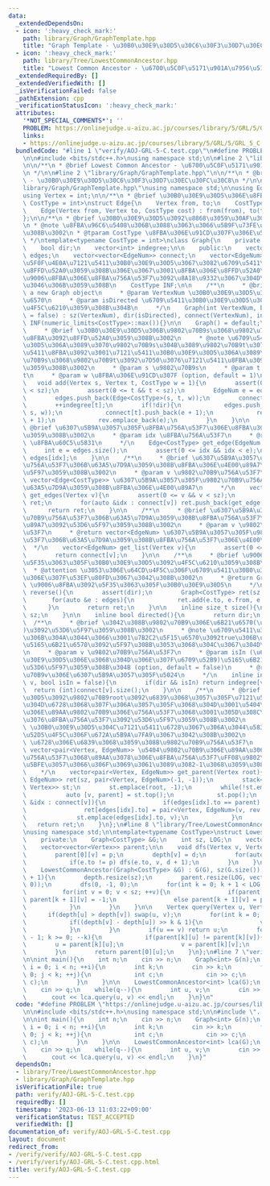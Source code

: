 ```yaml
---
data:
  _extendedDependsOn:
  - icon: ':heavy_check_mark:'
    path: library/Graph/GraphTemplate.hpp
    title: "Graph Template - \u30B0\u30E9\u30D5\u30C6\u30F3\u30D7\u30EC\u30FC\u30C8"
  - icon: ':heavy_check_mark:'
    path: library/Tree/LowestCommonAncestor.hpp
    title: "Lowest Common Ancestor - \u6700\u5C0F\u5171\u901A\u7956\u5148"
  _extendedRequiredBy: []
  _extendedVerifiedWith: []
  _isVerificationFailed: false
  _pathExtension: cpp
  _verificationStatusIcon: ':heavy_check_mark:'
  attributes:
    '*NOT_SPECIAL_COMMENTS*': ''
    PROBLEM: https://onlinejudge.u-aizu.ac.jp/courses/library/5/GRL/5/GRL_5_C
    links:
    - https://onlinejudge.u-aizu.ac.jp/courses/library/5/GRL/5/GRL_5_C
  bundledCode: "#line 1 \"verify/AOJ-GRL-5-C.test.cpp\"\n#define PROBLEM \"https://onlinejudge.u-aizu.ac.jp/courses/library/5/GRL/5/GRL_5_C\"\
    \n\n#include <bits/stdc++.h>\nusing namespace std;\n\n#line 2 \"library/Tree/LowestCommonAncestor.hpp\"\
    \n\n/**\n * @brief Lowest Common Ancestor - \u6700\u5C0F\u5171\u901A\u7956\u5148\
    \n */\n\n#line 2 \"library/Graph/GraphTemplate.hpp\"\n\n/**\n * @brief Graph Template\
    \ - \u30B0\u30E9\u30D5\u30C6\u30F3\u30D7\u30EC\u30FC\u30C8\n */\n\n#line 8 \"\
    library/Graph/GraphTemplate.hpp\"\nusing namespace std;\n\nusing EdgeNum = int;\n\
    using Vertex = int;\n\n/**\n * @brief \u30B0\u30E9\u30D5\u306E\u8FBA\n */\ntemplate<typename\
    \ CostType = int>\nstruct Edge{\n    Vertex from, to;\n    CostType cost;\n\n\
    \    Edge(Vertex from, Vertex to, CostType cost) : from(from), to(to), cost(cost){}\n\
    };\n\n/**\n * @brief \u30B0\u30E9\u30D5\u3092\u8868\u3059\u30AF\u30E9\u30B9\u3002\
    \n * @note \u8FBA\u96C6\u5408\u306B\u3088\u3063\u3066\u5B9F\u73FE\u3057\u3066\u3044\
    \u308B\u3002\n * @tparam CostType \u8FBA\u306E\u91CD\u307F\u306E\u578B\u3002\n\
    \ */\ntemplate<typename CostType = int>\nclass Graph{\n    private:\n    int sz;\n\
    \    bool dir;\n    vector<int> indegree;\n\n    public:\n    vector<Edge<CostType>>\
    \ edges;\n    vector<vector<EdgeNum>> connect;\n    vector<EdgeNum> rev; // \u5F62\
    \u5F0F\u4E0A\u7121\u5411\u30B0\u30E9\u30D5\u3067\u3082\u6709\u5411\u8FBA\u3092\
    \u8FFD\u52A0\u3059\u308B\u306E\u3067\u3001\u8FBA\u306E\u8FFD\u52A0\u6642\u306B\
    \u9006\u8FBA\u306E\u8FBA\u756A\u53F7\u3092\u8A18\u9332\u3067\u304D\u308B\u3088\
    \u3046\u306B\u3059\u308B\n    CostType INF;\n\n    /**\n     * @brief Construct\
    \ a new Graph object\n     * @param VertexNum \u30B0\u30E9\u30D5\u306E\u9802\u70B9\
    \u6570\n     * @param isDirected \u6709\u5411\u30B0\u30E9\u30D5\u3068\u3057\u3066\
    \u4F5C\u6210\u3059\u308B\u304B\n     */\n    Graph(int VertexNum, bool isDirected\
    \ = false) : sz(VertexNum), dir(isDirected), connect(VertexNum), indegree(VertexNum),\
    \ INF(numeric_limits<CostType>::max()){}\n\n    Graph() = default;\n\n    /**\n\
    \     * @brief \u30B0\u30E9\u30D5\u306B\u9802\u70B9s\u3068\u9802\u70B9t\u9593\u306E\
    \u8FBA\u3092\u8FFD\u52A0\u3059\u308B\u3002\n     * @note \u6709\u5411\u30B0\u30E9\
    \u30D5\u306A\u3089\u3070\u9802\u70B9s\u304B\u3089\u9802\u70B9t\u3078\u306E\u6709\
    \u5411\u8FBA\u3092\u3001\u7121\u5411\u30B0\u30E9\u30D5\u306A\u3089\u3070\u9802\
    \u70B9s\u3068\u9802\u70B9t\u3092\u7D50\u3076\u7121\u5411\u8FBA\u3092\u8FFD\u52A0\
    \u3059\u308B\u3002\n     * @param s \u9802\u70B9s\n     * @param t \u9802\u70B9\
    t\n     * @param w \u8FBA\u306E\u91CD\u307F (option, default = 1)\n     */\n \
    \   void add(Vertex s, Vertex t, CostType w = 1){\n        assert(0 <= s && s\
    \ < sz);\n        assert(0 <= t && t < sz);\n        EdgeNum e = edges.size();\n\
    \        edges.push_back(Edge<CostType>(s, t, w));\n        connect[s].push_back(e);\n\
    \        ++indegree[t];\n        if(!dir){\n            edges.push_back(Edge<CostType>(t,\
    \ s, w));\n            connect[t].push_back(e + 1);\n            rev.emplace_back(e\
    \ + 1);\n            rev.emplace_back(e);\n        }\n    }\n\n    /**\n     *\
    \ @brief \u6307\u5B9A\u3057\u305F\u8FBA\u756A\u53F7\u306E\u8FBA\u3092\u53D6\u5F97\
    \u3059\u308B\u3002\n     * @param idx \u8FBA\u756A\u53F7\n     * @return Edge<CostType>\
    \ \u8FBA\u60C5\u5831\n     */\n    Edge<CostType> get_edge(EdgeNum idx){\n   \
    \     int e = edges.size();\n        assert(0 <= idx && idx < e);\n        return\
    \ edges[idx];\n    }\n\n    /**\n     * @brief \u6307\u5B9A\u3057\u305F\u9802\u70B9\
    \u756A\u53F7\u306B\u63A5\u7D9A\u3059\u308B\u8FBA\u306E\u4E00\u89A7\u3092\u53D6\
    \u5F97\u3059\u308B\u3002\n     * @param v \u9802\u70B9\u756A\u53F7\n     * @return\
    \ vector<Edge<CostType>> \u6307\u5B9A\u3057\u305F\u9802\u70B9\u756A\u53F7\u306B\
    \u63A5\u7D9A\u3059\u308B\u8FBA\u306E\u4E00\u89A7\n     */\n    vector<Edge<CostType>>\
    \ get_edges(Vertex v){\n        assert(0 <= v && v < sz);\n        vector<Edge<CostType>>\
    \ ret;\n        for(auto &idx : connect[v]) ret.push_back(get_edge(idx));\n  \
    \      return ret;\n    }\n\n    /**\n     * @brief \u6307\u5B9A\u3057\u305F\u9802\
    \u70B9\u756A\u53F7\u306B\u63A5\u7D9A\u3059\u308B\u8FBA\u756A\u53F7\u306E\u4E00\
    \u89A7\u3092\u53D6\u5F97\u3059\u308B\u3002\n     * @param v \u9802\u70B9\u756A\
    \u53F7\n     * @return vector<EdgeNum> \u6307\u5B9A\u3057\u305F\u9802\u70B9\u756A\
    \u53F7\u306B\u63A5\u7D9A\u3059\u308B\u8FBA\u756A\u53F7\u306E\u4E00\u89A7\n   \
    \  */\n    vector<EdgeNum> get_list(Vertex v){\n        assert(0 <= v && v < sz);\n\
    \        return connect[v];\n    }\n\n    /**\n     * @brief \u9006\u8FBA\u3092\
    \u5F35\u3063\u305F\u30B0\u30E9\u30D5\u3092\u4F5C\u6210\u3059\u308B\u3002\n   \
    \  * @attention \u3053\u306E\u64CD\u4F5C\u306F\u6709\u5411\u30B0\u30E9\u30D5\u306B\
    \u306E\u307F\u53EF\u80FD\u3067\u3042\u308B\u3002\n     * @return Graph<CostType>\
    \ \u9006\u8FBA\u3092\u5F35\u3063\u305F\u30B0\u30E9\u30D5\n     */\n    Graph<CostType>\
    \ reverse(){\n        assert(dir);\n        Graph<CostType> ret(sz, true);\n \
    \       for(auto &e : edges){\n            ret.add(e.to, e.from, e.cost);\n  \
    \      }\n        return ret;\n    }\n\n    inline size_t size(){\n        return\
    \ sz;\n    }\n\n    inline bool directed(){\n        return dir;\n    }\n\n  \
    \  /**\n     * @brief \u3042\u308B\u9802\u70B9\u306E\u6B21\u6570(\u51FA\u6B21\u6570\
    )\u3092\u53D6\u5F97\u3059\u308B\u3002\n     * @note \u6709\u5411\u30B0\u30E9\u30D5\
    \u306B\u304A\u3044\u3066\u3001\u7B2C2\u5F15\u6570\u3092true\u306B\u3059\u308C\u3070\
    \u5165\u6B21\u6570\u3092\u5F97\u308B\u3053\u3068\u304C\u3067\u304D\u308B\u3002\
    \n     * @param v \u9802\u70B9\u756A\u53F7\n     * @param isIn (\u6709\u5411\u30B0\
    \u30E9\u30D5\u306E\u3068\u304D\u306E\u307F\u6709\u52B9)\u5165\u6B21\u6570\u3092\
    \u53D6\u5F97\u3059\u308B\u304B (option, default = false)\n     * @return int \u9802\
    \u70B9v\u306E\u6307\u5B9A\u3057\u305F\u5024\n     */\n    inline int degree(Vertex\
    \ v, bool isIn = false){\n        if(dir && isIn) return indegree[v];\n      \
    \  return (int)connect[v].size();\n    }\n\n    /**\n     * @brief \u30B0\u30E9\
    \u30D5\u3092\u9802\u70B9root\u3092\u6839\u3068\u3057\u305F\u7121\u5411\u6839\u4ED8\
    \u304D\u6728\u3068\u307F\u306A\u3057\u305F\u3068\u304D\u3001\u5404\u9802\u70B9\
    \u306E\u89AA\u9802\u70B9\u306E\u756A\u53F7\u3068\u3001\u305D\u308C\u3092\u7D50\
    \u3076\u8FBA\u756A\u53F7\u3092\u53D6\u5F97\u3059\u308B\u3002\n     * @attention\
    \ \u30B0\u30E9\u30D5\u304C\u7121\u5411\u6728\u3067\u306A\u3044\u5834\u5408\u306E\
    \u52D5\u4F5C\u306F\u672A\u5B9A\u7FA9\u3067\u3042\u308B\u3002\n     * @param root\
    \ \u6728\u306E\u6839\u3068\u3059\u308B\u9802\u70B9\u756A\u53F7\n     * @return\
    \ vector<pair<Vertex, EdgeNum>> \u5404\u9802\u70B9\u306E\u89AA\u306E\u9802\u70B9\
    \u756A\u53F7\u3068\u89AA\u3078\u306E\u8FBA\u756A\u53F7\uFF08\u9802\u70B9root\u306B\
    \u5BFE\u3057\u3066\u306F\u3069\u3061\u3089\u3082-1\u3068\u3059\u308B\uFF09\n \
    \    */\n    vector<pair<Vertex, EdgeNum>> get_parent(Vertex root){\n        vector<pair<Vertex,\
    \ EdgeNum>> ret(sz, pair<Vertex, EdgeNum>(-1, -1));\n        stack<pair<Vertex,\
    \ Vertex>> st;\n        st.emplace(root, -1);\n        while(!st.empty()){\n \
    \           auto [v, parent] = st.top();\n            st.pop();\n            for(auto\
    \ &idx : connect[v]){\n                if(edges[idx].to == parent) continue;\n\
    \                ret[edges[idx].to] = pair<Vertex, EdgeNum>(v, rev[idx]);\n  \
    \              st.emplace(edges[idx].to, v);\n            }\n        }\n     \
    \   return ret;\n    }\n};\n#line 8 \"library/Tree/LowestCommonAncestor.hpp\"\n\
    \nusing namespace std;\n\ntemplate<typename CostType>\nstruct LowestCommonAncestor{\n\
    \    private:\n    Graph<CostType> &G;\n    int sz, LOG;\n    vector<int> depth;\n\
    \    vector<vector<Vertex>> parent;\n\n    void dfs(Vertex v, Vertex p, int d){\n\
    \        parent[0][v] = p;\n        depth[v] = d;\n        for(auto &e : G.get_edges(v)){\n\
    \            if(e.to != p) dfs(e.to, v, d + 1);\n        }\n    }\n\n    public:\n\
    \    LowestCommonAncestor(Graph<CostType> &G) : G(G), sz(G.size()), LOG(ceil(log2(G.size()))\
    \ + 1){\n        depth.resize(sz);\n        parent.resize(LOG, vector<Vertex>(sz,\
    \ 0));\n        dfs(0, -1, 0);\n        for(int k = 0; k + 1 < LOG; ++k){\n  \
    \          for(int v = 0; v < sz; ++v){\n                if(parent[k][v] < 0)\
    \ parent[k + 1][v] = -1;\n                else parent[k + 1][v] = parent[k][parent[k][v]];\n\
    \            }\n        }\n    }\n\n    Vertex query(Vertex u, Vertex v){\n  \
    \      if(depth[u] > depth[v]) swap(u, v);\n        for(int k = 0; k < LOG; ++k){\n\
    \            if((depth[v] - depth[u]) >> k & 1){\n                v = parent[k][v];\n\
    \            }\n        }\n        if(u == v) return u;\n        for(int k = LOG\
    \ - 1; k >= 0; --k){\n            if(parent[k][u] != parent[k][v]){\n        \
    \        u = parent[k][u];\n                v = parent[k][v];\n            }\n\
    \        }\n        return parent[0][u];\n    }\n};\n#line 7 \"verify/AOJ-GRL-5-C.test.cpp\"\
    \n\nint main(){\n    int n;\n    cin >> n;\n    Graph<int> G(n);\n    for(int\
    \ i = 0; i < n; ++i){\n        int k;\n        cin >> k;\n        for(int j =\
    \ 0; j < k; ++j){\n            int c;\n            cin >> c;\n            G.add(i,\
    \ c);\n        }\n    }\n\n    LowestCommonAncestor<int> lca(G);\n    int q;\n\
    \    cin >> q;\n    while(q--){\n        int u, v;\n        cin >> u >> v;\n \
    \       cout << lca.query(u, v) << endl;\n    }\n}\n"
  code: "#define PROBLEM \"https://onlinejudge.u-aizu.ac.jp/courses/library/5/GRL/5/GRL_5_C\"\
    \n\n#include <bits/stdc++.h>\nusing namespace std;\n\n#include \"../library/Tree/LowestCommonAncestor.hpp\"\
    \n\nint main(){\n    int n;\n    cin >> n;\n    Graph<int> G(n);\n    for(int\
    \ i = 0; i < n; ++i){\n        int k;\n        cin >> k;\n        for(int j =\
    \ 0; j < k; ++j){\n            int c;\n            cin >> c;\n            G.add(i,\
    \ c);\n        }\n    }\n\n    LowestCommonAncestor<int> lca(G);\n    int q;\n\
    \    cin >> q;\n    while(q--){\n        int u, v;\n        cin >> u >> v;\n \
    \       cout << lca.query(u, v) << endl;\n    }\n}"
  dependsOn:
  - library/Tree/LowestCommonAncestor.hpp
  - library/Graph/GraphTemplate.hpp
  isVerificationFile: true
  path: verify/AOJ-GRL-5-C.test.cpp
  requiredBy: []
  timestamp: '2023-06-13 11:03:22+09:00'
  verificationStatus: TEST_ACCEPTED
  verifiedWith: []
documentation_of: verify/AOJ-GRL-5-C.test.cpp
layout: document
redirect_from:
- /verify/verify/AOJ-GRL-5-C.test.cpp
- /verify/verify/AOJ-GRL-5-C.test.cpp.html
title: verify/AOJ-GRL-5-C.test.cpp
---
```

